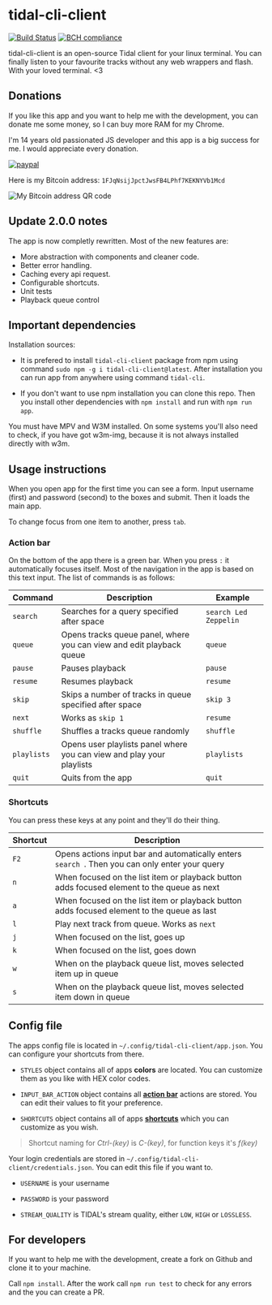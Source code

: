 # tidal-cli-client
[![Build Status](https://travis-ci.org/okonek/tidal-cli-client.svg?branch=master)](https://travis-ci.org/okonek/tidal-cli-client) [![BCH compliance](https://bettercodehub.com/edge/badge/okonek/tidal-cli-client?branch=master)](https://bettercodehub.com/)

tidal-cli-client is an open-source Tidal client for your linux terminal. You can finally listen to your favourite tracks without any web wrappers and flash. With your loved terminal. &lt;3

## Donations
If you like this app and you want to help me with the development, you can donate me some money, so I can buy more RAM for my Chrome.

I'm 14 years old passionated JS developer and this app is a big success for me. I would appreciate every donation.

[![paypal](https://www.paypalobjects.com/en_US/i/btn/btn_donateCC_LG.gif)](https://www.paypal.com/cgi-bin/webscr?cmd=_s-xclick&hosted_button_id=QMX8LHNPXVL4Y)

Here is my Bitcoin address: `1FJqNsijJpctJwsFB4LPhf7KEKNYVb1Mcd`

![My Bitcoin address QR code](https://user-images.githubusercontent.com/24360027/38766930-e4610220-3fc8-11e8-91e5-da55e1ae4811.png)


## Update 2.0.0 notes
The app is now completly rewritten. Most of the new features are:
* More abstraction with components and cleaner code.
* Better error handling.
* Caching every api request.
* Configurable shortcuts.
* Unit tests
* Playback queue control

## Important dependencies
Installation sources:
* It is prefered to install `tidal-cli-client` package from npm using command `sudo npm -g i tidal-cli-client@latest`. After installation you can run app from anywhere using command `tidal-cli`.

* If you don't want to use npm installation you can clone this repo. Then you install other dependencies with `npm install` and run with `npm run app`.  

You must have MPV and W3M installed. On some systems you'll also need to check, if you have got w3m-img, because it is not always installed directly with w3m.

## Usage instructions
When you open app for the first time you can see a form. Input username (first) and password (second) to the boxes and submit. Then it loads the main app.

To change focus from one item to another, press `tab`.

### Action bar
On the bottom of the app there is a green bar. When you press `:` it automatically focuses itself. Most of the navigation in the app is based on this text input. The list of commands is as follows:

| Command     | Description                                                           | Example               |
|-------------|-----------------------------------------------------------------------|-----------------------|
| `search`    | Searches for a query specified after space                            | `search Led Zeppelin` |
| `queue`     | Opens tracks queue panel, where you can view and edit playback queue  | `queue`               |
| `pause`     | Pauses playback                                                       | `pause`               |
| `resume`    | Resumes playback                                                      | `resume`              |
| `skip`      | Skips a number of tracks in queue specified after space               | `skip 3`              |
| `next`      | Works as `skip 1`                                                     | `resume`              |
| `shuffle`   | Shuffles a tracks queue randomly                                      | `shuffle`             |
| `playlists` | Opens user playlists panel where you can view and play your playlists | `playlists`           |
| `quit`      | Quits from the app                                                    | `quit`                |

### Shortcuts
You can press these keys at any point and they'll do their thing.

| Shortcut | Description                                                                                    |
|----------|------------------------------------------------------------------------------------------------|
| `F2`     | Opens actions input bar and automatically enters `search `. Then you can only enter your query |
| `n`      | When focused on the list item or playback button adds focused element to the queue as next     |
| `a`      | When focused on the list item or playback button adds focused element to the queue as last     |
| `l`      | Play next track from queue. Works as `next`                                                    |
| `j`      | When focused on the list, goes up                                                              |
| `k`      | When focused on the list, goes down                                                            |
| `w`      | When on the playback queue list, moves selected item up in queue                               |
| `s`      | When on the playback queue list, moves selected item down in queue                             |

## Config file
The apps config file is located in `~/.config/tidal-cli-client/app.json`. You can configure your shortcuts from there. 

* `STYLES` object contains all of apps **colors** are located. You can customize them as you like with HEX color codes.

* `INPUT_BAR_ACTION` object contains all [**action bar**](#action-bar) actions are stored. You can edit their values to fit your preference.

* `SHORTCUTS` object contains all of apps [**shortcuts**](#shortcuts) which you can customize as you wish.
> Shortcut naming for *Ctrl-(key)* is *C-(key)*, for function keys it's *f(key)*

Your login credentials are stored in `~/.config/tidal-cli-client/credentials.json`. You can edit this file if you want to.

* `USERNAME` is your username

* `PASSWORD` is your password

* `STREAM_QUALITY` is TIDAL's stream quality, either `LOW`, `HIGH` or `LOSSLESS`.

## For developers
If you want to help me with the development, create a fork on Github and clone it to your machine.

Call `npm install`. After the work call `npm run test` to check for any errors and the you can create a PR.
